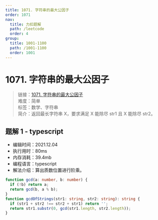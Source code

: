 ```yaml
---
title: 1071. 字符串的最大公因子
order: 1071
nav:
  title: 力扣题解
  path: /leetcode
  order: 4
group:
  title: 1001-1100
  path: /1001-1100
  order: 1001
---
```


# 1071. 字符串的最大公因子

> 链接：[1071. 字符串的最大公因子](https://leetcode-cn.com/problems/greatest-common-divisor-of-strings/)  
> 难度：简单  
> 标签：数学、字符串  
> 简介：返回最长字符串 X，要求满足 X 能除尽 str1 且 X 能除尽 str2。

## 题解 1 - typescript

- 编辑时间：2021.12.04
- 执行用时：80ms
- 内存消耗：39.4mb
- 编程语言：typescript
- 解法介绍：算出质数位置进行阶乘。

```typescript
function gcd(a: number, b: number) {
  if (!b) return a;
  return gcd(b, a % b);
}
function gcdOfStrings(str1: string, str2: string): string {
  if (str1 + str2 !== str2 + str1) return '';
  return str1.substr(0, gcd(str1.length, str2.length));
}
```
